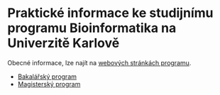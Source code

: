 # Praktické informace ke studijnímu programu Bioinformatika na Univerzitě Karlově

Obecné informace, lze najít na [webových stránkách programu](https://bioinformatics.cuni.cz/program/).

- [Bakalářský program](bc/README.md)
- [Magisterský program](msc/bc/README.md)
